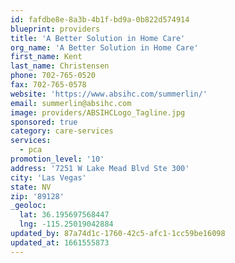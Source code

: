 ```yaml
---
id: fafdbe8e-8a3b-4b1f-bd9a-0b822d574914
blueprint: providers
title: 'A Better Solution in Home Care'
org_name: 'A Better Solution in Home Care'
first_name: Kent
last_name: Christensen
phone: 702-765-0520
fax: 702-765-0578
website: 'https://www.absihc.com/summerlin/'
email: summerlin@absihc.com
image: providers/ABSIHCLogo_Tagline.jpg
sponsored: true
category: care-services
services:
  - pca
promotion_level: '10'
address: '7251 W Lake Mead Blvd Ste 300'
city: 'Las Vegas'
state: NV
zip: '89128'
_geoloc:
  lat: 36.195697568447
  lng: -115.25019042884
updated_by: 87a74d1c-1760-42c5-afc1-1cc59be16098
updated_at: 1661555873
---
```

